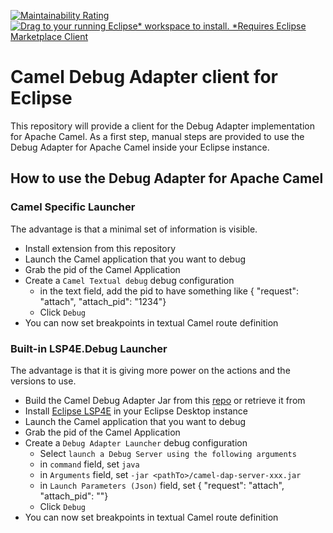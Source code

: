 [![Maintainability Rating](https://sonarcloud.io/api/project_badges/measure?project=camel-tooling_camel-dap-client-eclipse&metric=sqale_rating)](https://sonarcloud.io/summary/new_code?id=camel-tooling_camel-dap-client-eclipse)
[![Drag to your running Eclipse* workspace to install. *Requires Eclipse Marketplace Client](https://marketplace.eclipse.org/sites/all/themes/solstice/public/images/marketplace/btn-install.svg)](http://marketplace.eclipse.org/marketplace-client-intro?mpc_install=5498142 "Drag to your running Eclipse* workspace to install. *Requires Eclipse Marketplace Client")

# Camel Debug Adapter client for Eclipse

This repository will provide a client for the Debug Adapter implementation for Apache Camel. As a first step, manual steps are provided to use the Debug Adapter for Apache Camel inside your Eclipse instance.

## How to use the Debug Adapter for Apache Camel

### Camel Specific Launcher

The advantage is that a minimal set of information is visible.

- Install extension from this repository
- Launch the Camel application that you want to debug
- Grab the pid of the Camel Application
- Create a `Camel Textual debug` debug configuration
  - in the text field, add the pid to have something like { "request": "attach", "attach_pid": "1234"}
  - Click `Debug`
- You can now set breakpoints in textual Camel route definition

### Built-in LSP4E.Debug Launcher

The advantage is that it is giving more power on the actions and the versions to use.

- Build the Camel Debug Adapter Jar from this [repo](https://github.com/camel-tooling/camel-debug-adapter) or retrieve it from 
- Install [Eclipse LSP4E](https://projects.eclipse.org/projects/technology.lsp4e) in your Eclipse Desktop instance
- Launch the Camel application that you want to debug
- Grab the pid of the Camel Application
- Create a `Debug Adapter Launcher` debug configuration
  - Select `launch a Debug Server using the following arguments`
  - in `command` field, set `java`
  - in `Arguments` field, set `-jar <pathTo>/camel-dap-server-xxx.jar`
  - in `Launch Parameters (Json)` field, set { "request": "attach", "attach_pid": "<thePidOfTheCamelApplication>"}
  - Click `Debug`
- You can now set breakpoints in textual Camel route definition
